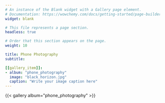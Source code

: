 ```yaml
---
# An instance of the Blank widget with a Gallery page element.
# Documentation: https://wowchemy.com/docs/getting-started/page-builder/
widget: blank

# This file represents a page section.
headless: true

# Order that this section appears on the page.
weight: 10

title: Phone Photography
subtitle:

[[gallery_item]]:
- album: "phone_photography"
  image: "black_horizon.jpg"
  caption: "Write your image caption here"
---
```

{{< gallery album="phone_photography" >}}
